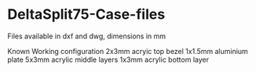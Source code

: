 # DeltaSplit75-Case-files

Files available in dxf and dwg, dimensions in mm

Known Working configuration
2x3mm acryic top bezel
1x1.5mm aluminium plate
5x3mm acrylic middle layers
1x3mm acrylic bottom layer
